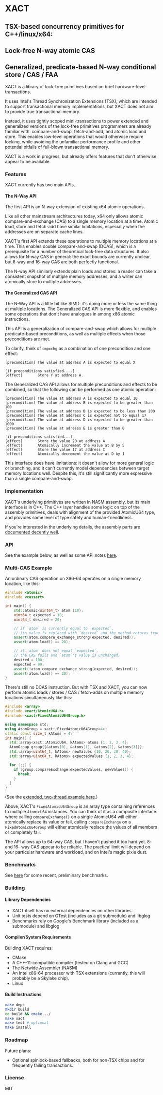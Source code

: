 # XACT

## TSX-based concurrency primitives for C++/linux/x64:
## Lock-free N-way atomic CAS
## Generalized, predicate-based N-way conditional store / CAS / FAA

XACT is a library of lock-free primitives based on brief hardware-level transactions.

It uses Intel's Thread Synchronization Extensions (TSX), which are intended to support transactional memory implementations, but XACT does not aim to provide true transactional memory.

Instead, it uses tightly scoped mini-transactions to power extended and generalized versions of the lock-free primitives programmers are already familiar with: compare-and-swap, fetch-and-add, and atomic load and store.  This enables low-level operations that would otherwise require locking, while avoiding the unfamiliar performance profile and other potential pitfalls of full-blown transactional memory.

XACT is a work in progress, but already offers features that don't otherwise appear to be available.


### Features
XACT currently has two main APIs.

#### The N-Way API
The first API is an N-way extension of existing x64 atomic operations.

Like all other mainstream architectures today, x64 only allows atomic compare-and-exchange (CAS) to a single memory location at a time.  Atomic load, store and fetch-add have similar limitations, especially when the addresses are on separate cache lines.

XACT's first API extends these operations to multiple memory locations at a time.  This enables double compare-and-swap (DCAS), which is a prerequisite for a number of theoretical lock-free data structures.  It also allows for N-way CAS in general: the exact bounds are currently unclear, but 8-way and 16-way CAS are both perfectly functional.

The N-way API similarly extends plain loads and stores: a reader can take a consistent snapshot of multiple memory addresses, and a writer can atomically store to multiple addresses.


#### The Generalized CAS API
The N-Way API is a little bit like SIMD: it's doing more or less the same thing at multiple locations.  The Generalized CAS API is more flexible, and enables some operations that don't have analogues in among x86 atomic instructions.

This API is a generalization of compare-and-swap which allows for multiple predicate-based preconditions, as well as multiple effects when those preconditions are met.

To clarify, think of `cmpxchg` as a combination of one precondition and one effect:
```
[precondition] The value at address A is expected to equal X

[if preconditions satisfied....]
[effect]       Store Y at address A.
```

The Generalized CAS API allows for multiple preconditions and effects to be combined, so that the following can be performed as one atomic operation:
```
[precondition] The value at address A is expected to equal 10
[precondition] The value at address B is expected to be greater than 100
[precondition] The value at address B is expected to be less than 200
[precondition] The value at address C is expected not to equal 17
[precondition] The value at address D is expected to be greater than 1000
[precondition] The value at adresss E is greater than 0

[if preconditions satisfied...]
[effect]       Store the value 20 at address A
[effect]       Atomically increment the value at B by 5
[effect]       Store the value 17 at address C
[effect]       Atomically decrement the value at D by 1
```
This interface does have limitations: it doesn't allow for more general logic or branching, and it can't currently model dependencies between target memory locations well.  Despite this, it's still significantly more expressive than a single compare-and-swap.


### Implementation
XACT's underlying primitives are written in NASM assembly, but its main interface is in C++.
The C++ layer handles some logic on top of the assembly primitives, deals with alignment of the provided AtomicU64 type, and provides some level of type safety and human-friendliness.

If you're interested in the underlying details, the assembly parts are [documented decently well](https://github.com/scivey/xact/blob/master/src/xact_asm/atomic_u64_multi.asm#L258).

### API
See the example below, as well as some API notes [here](/docs/api.md).


### Multi-CAS Example
An ordinary CAS operation on X86-64 operates on a single memory location, like this:

```c++
#include <atomic>
#include <cassert>

int main() {
    std::atomic<uint64_t> atom {10};
    uint64_t expected = 10;
    uint64_t desired = 20;

    // if `atom` is currently equal to `expected`,
    // its value is replaced with `desired` and the method returns true.
    assert(atom.compare_exchange_strong(expected, desired));
    assert(atom.load() == 20);

    // if `atom` does not equal `expected`,
    // the CAS fails and `atom`'s value is unchanged.
    desired = 100;
    expected = 99;
    assert(!atom.compare_exchange_strong(expected, desired));
    assert(atom.load() == 20);
}
```

There's still no DCAS instruction.  But with TSX and XACT, you can now perform atomic loads / stores / CAS / fetch-adds on multiple memory locations simultaneously like this:

```c++
#include <array>
#include <xact/AtomicU64.h>
#include <xact/FixedAtomicU64Group.h>

using namespace std;
using AtomGroup = xact::FixedAtomicU64Group<4>;
static const size_t kAtoms = 4;
int main() {
  std::array<xact::AtomicU64, kAtoms> atoms {1, 2, 3, 4};
  AtomGroup group{{&atoms[0], &atoms[1], &atoms[2], &atoms[3]}};
  std::array<uint64_t, kAtoms> newValues {10, 20, 30, 40};
  std::array<uint64_t, kAtoms> expectedValues {1, 2, 3, 4};

  for (;;) {
    if (group.compareExchange(expectedValues, newValues)) {
      break;
    }
  }
}
```
(See the [extended, two-thread example here](/examples/atomic_cas_reader_writer.cpp).)

Above, XACT's `FixedAtomicU64Group` is an array type containing references to multiple `AtomicU64` instances.  You can think of it as a composite interface: where calling `compareExchange()` on a single AtomicU64 will either atomically replace its value or fail, calling `compareExchange` on a `FixedAtomicU64Group` will either atomically replace the values of all members or completely fail.

The API allows up to 64-way CAS, but I haven't pushed it too hard yet.  8- and 16- way CAS appear to be reliable.  The practical limit will depend on your particular hardware and workload, and on Intel's magic pixie dust.


### Benchmarks
See [here](docs/performance.md) for some recent, preliminary benchmarks.

### Building

#### Library Dependencies
* XACT itself has no external dependencies on other libraries.
* Unit tests depend on GTest (includes as a git submodule) and libglog
* Benchmarks rely on Google's Benchmark library (included as a submodule) and libglog

#### Compiler/System Requirements
Building XACT requires:
* CMake
* A C++-11-compatible compiler (tested on Clang and GCC)
* The Netwide Assembler (NASM)
* An Intel x86-64 processor with TSX extensions (currently, this will probably be a Skylake chip).
* Linux 

#### Build Instructions
```bash
make deps
mkdir build
cd build && cmake ../
make xact
make test # optional
make install
```

### Roadmap
Future plans:
* Optional spinlock-based fallbacks, both for non-TSX chips and for frequently failing transactions.

### License
MIT
